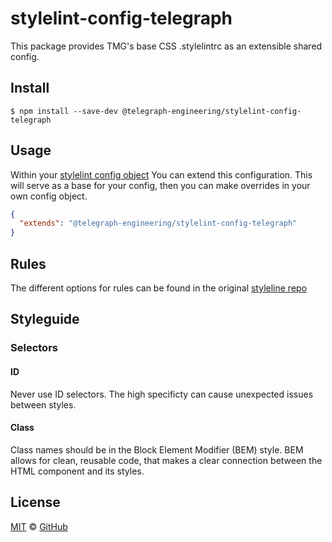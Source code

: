 # stylelint-config-telegraph

This package provides TMG's base CSS .stylelintrc as an extensible shared config.

## Install

```
$ npm install --save-dev @telegraph-engineering/stylelint-config-telegraph
```

## Usage

Within your [stylelint config object](http://stylelint.io/user-guide/configuration/#extends) You can extend this configuration. This will serve as a base for your config, then you can make overrides in your own config object.

```json
{
  "extends": "@telegraph-engineering/stylelint-config-telegraph"
}
```

## Rules

The different options for rules can be found in the original [styleline repo](https://github.com/stylelint/stylelint/blob/master/docs/user-guide/rules.md)

## Styleguide

### Selectors

#### ID

Never use ID selectors. The high specificty can cause unexpected issues between styles.

#### Class

Class names should be in the Block Element Modifier (BEM) style. BEM allows for clean, reusable code, that makes a clear connection between the HTML component and its styles.


## License

[MIT](./LICENSE) &copy; [GitHub](https://github.com/)
